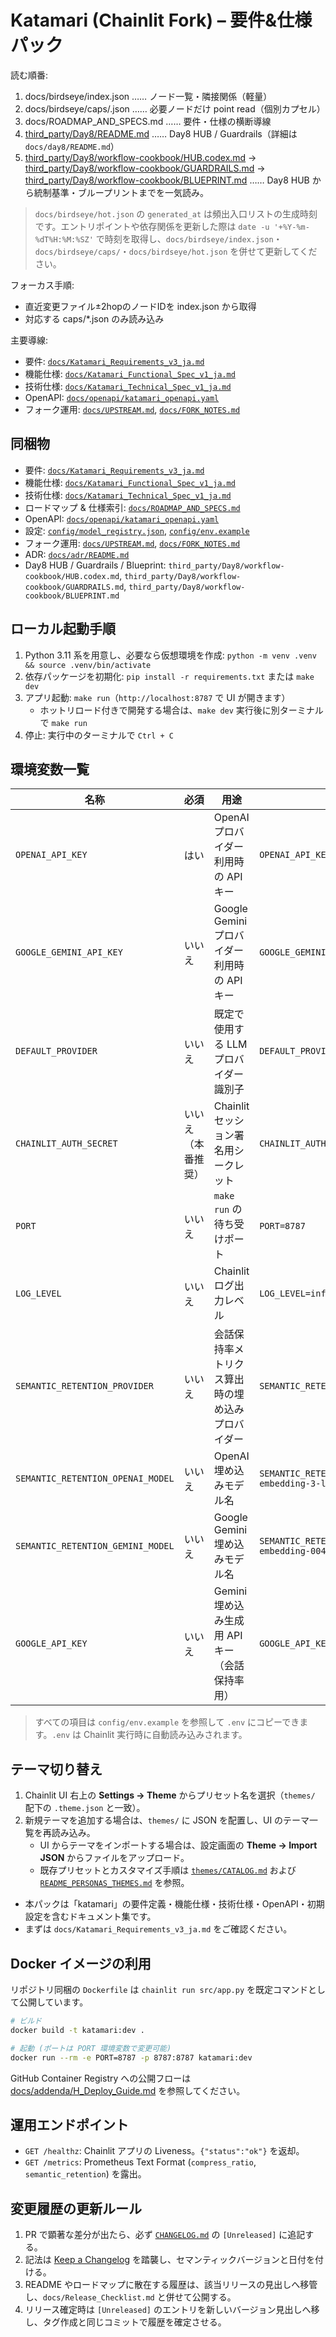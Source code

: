 # Katamari (Chainlit Fork) – 要件&仕様パック

<!-- LLM-BOOTSTRAP v1 -->
読む順番:

1. docs/birdseye/index.json  …… ノード一覧・隣接関係（軽量）
2. docs/birdseye/caps/<path>.json …… 必要ノードだけ point read（個別カプセル）
3. docs/ROADMAP_AND_SPECS.md …… 要件・仕様の横断導線
4. [third_party/Day8/README.md](third_party/Day8/README.md) …… Day8 HUB / Guardrails（詳細は `docs/day8/README.md`）
5. [third_party/Day8/workflow-cookbook/HUB.codex.md](third_party/Day8/workflow-cookbook/HUB.codex.md) → [third_party/Day8/workflow-cookbook/GUARDRAILS.md](third_party/Day8/workflow-cookbook/GUARDRAILS.md) → [third_party/Day8/workflow-cookbook/BLUEPRINT.md](third_party/Day8/workflow-cookbook/BLUEPRINT.md) …… Day8 HUB から統制基準・ブループリントまでを一気読み。

> `docs/birdseye/hot.json` の `generated_at` は頻出入口リストの生成時刻です。エントリポイントや依存関係を更新した際は `date -u '+%Y-%m-%dT%H:%M:%SZ'` で時刻を取得し、`docs/birdseye/index.json`・`docs/birdseye/caps/`・`docs/birdseye/hot.json` を併せて更新してください。

フォーカス手順:

- 直近変更ファイル±2hopのノードIDを index.json から取得
- 対応する caps/*.json のみ読み込み

主要導線:

- 要件: [`docs/Katamari_Requirements_v3_ja.md`](docs/Katamari_Requirements_v3_ja.md)
- 機能仕様: [`docs/Katamari_Functional_Spec_v1_ja.md`](docs/Katamari_Functional_Spec_v1_ja.md)
- 技術仕様: [`docs/Katamari_Technical_Spec_v1_ja.md`](docs/Katamari_Technical_Spec_v1_ja.md)
- OpenAPI: [`docs/openapi/katamari_openapi.yaml`](docs/openapi/katamari_openapi.yaml)
- フォーク運用: [`docs/UPSTREAM.md`](docs/UPSTREAM.md), [`docs/FORK_NOTES.md`](docs/FORK_NOTES.md)
<!-- /LLM-BOOTSTRAP -->

## 同梱物
- 要件: [`docs/Katamari_Requirements_v3_ja.md`](docs/Katamari_Requirements_v3_ja.md)
- 機能仕様: [`docs/Katamari_Functional_Spec_v1_ja.md`](docs/Katamari_Functional_Spec_v1_ja.md)
- 技術仕様: [`docs/Katamari_Technical_Spec_v1_ja.md`](docs/Katamari_Technical_Spec_v1_ja.md)
- ロードマップ & 仕様索引: [`docs/ROADMAP_AND_SPECS.md`](docs/ROADMAP_AND_SPECS.md)
- OpenAPI: [`docs/openapi/katamari_openapi.yaml`](docs/openapi/katamari_openapi.yaml)
- 設定: [`config/model_registry.json`](config/model_registry.json), [`config/env.example`](config/env.example)
- フォーク運用: [`docs/UPSTREAM.md`](docs/UPSTREAM.md), [`docs/FORK_NOTES.md`](docs/FORK_NOTES.md)
- ADR: [`docs/adr/README.md`](docs/adr/README.md)
- Day8 HUB / Guardrails / Blueprint: `third_party/Day8/workflow-cookbook/HUB.codex.md`, `third_party/Day8/workflow-cookbook/GUARDRAILS.md`, `third_party/Day8/workflow-cookbook/BLUEPRINT.md`

## ローカル起動手順

1. Python 3.11 系を用意し、必要なら仮想環境を作成: `python -m venv .venv && source .venv/bin/activate`
2. 依存パッケージを初期化: `pip install -r requirements.txt` または `make dev`
3. アプリ起動: `make run`（`http://localhost:8787` で UI が開きます）
   - ホットリロード付きで開発する場合は、`make dev` 実行後に別ターミナルで `make run`
4. 停止: 実行中のターミナルで `Ctrl + C`

## 環境変数一覧

| 名称 | 必須 | 用途 | 設定例 |
| ---- | ---- | ---- | ------ |
| `OPENAI_API_KEY` | はい | OpenAI プロバイダー利用時の API キー | `OPENAI_API_KEY=sk-...` |
| `GOOGLE_GEMINI_API_KEY` | いいえ | Google Gemini プロバイダー利用時の API キー | `GOOGLE_GEMINI_API_KEY=...` |
| `DEFAULT_PROVIDER` | いいえ | 既定で使用する LLM プロバイダー識別子 | `DEFAULT_PROVIDER=openai` |
| `CHAINLIT_AUTH_SECRET` | いいえ（本番推奨） | Chainlit セッション署名用シークレット | `CHAINLIT_AUTH_SECRET=change-me` |
| `PORT` | いいえ | `make run` の待ち受けポート | `PORT=8787` |
| `LOG_LEVEL` | いいえ | Chainlit ログ出力レベル | `LOG_LEVEL=info` |
| `SEMANTIC_RETENTION_PROVIDER` | いいえ | 会話保持率メトリクス算出時の埋め込みプロバイダー | `SEMANTIC_RETENTION_PROVIDER=openai` |
| `SEMANTIC_RETENTION_OPENAI_MODEL` | いいえ | OpenAI 埋め込みモデル名 | `SEMANTIC_RETENTION_OPENAI_MODEL=text-embedding-3-large` |
| `SEMANTIC_RETENTION_GEMINI_MODEL` | いいえ | Google Gemini 埋め込みモデル名 | `SEMANTIC_RETENTION_GEMINI_MODEL=text-embedding-004` |
| `GOOGLE_API_KEY` | いいえ | Gemini 埋め込み生成用 API キー（会話保持率用） | `GOOGLE_API_KEY=...` |

> すべての項目は `config/env.example` を参照して `.env` にコピーできます。`.env` は Chainlit 実行時に自動読み込みされます。

## テーマ切り替え

1. Chainlit UI 右上の **Settings → Theme** からプリセット名を選択（`themes/` 配下の `.theme.json` と一致）。
2. 新規テーマを追加する場合は、`themes/` に JSON を配置し、UI のテーマ一覧を再読み込み。
   - UI からテーマをインポートする場合は、設定画面の **Theme → Import JSON** からファイルをアップロード。
   - 既存プリセットとカスタマイズ手順は [`themes/CATALOG.md`](themes/CATALOG.md) および [`README_PERSONAS_THEMES.md`](README_PERSONAS_THEMES.md) を参照。

- 本パックは「katamari」の要件定義・機能仕様・技術仕様・OpenAPI・初期設定を含むドキュメント集です。
- まずは `docs/Katamari_Requirements_v3_ja.md` をご確認ください。

## Docker イメージの利用

リポジトリ同梱の `Dockerfile` は `chainlit run src/app.py` を既定コマンドとして公開しています。

```bash
# ビルド
docker build -t katamari:dev .

# 起動 (ポートは PORT 環境変数で変更可能)
docker run --rm -e PORT=8787 -p 8787:8787 katamari:dev
```

GitHub Container Registry への公開フローは [docs/addenda/H_Deploy_Guide.md](docs/addenda/H_Deploy_Guide.md) を参照してください。
## 運用エンドポイント

- `GET /healthz`: Chainlit アプリの Liveness。`{"status":"ok"}` を返却。
- `GET /metrics`: Prometheus Text Format (`compress_ratio`, `semantic_retention`) を露出。

## 変更履歴の更新ルール

1. PR で顕著な差分が出たら、必ず [`CHANGELOG.md`](CHANGELOG.md) の `[Unreleased]` に追記する。
2. 記法は [Keep a Changelog](https://keepachangelog.com/ja/1.1.0/) を踏襲し、セマンティックバージョンと日付を付ける。
3. README やロードマップに散在する履歴は、該当リリースの見出しへ移管し、`docs/Release_Checklist.md` と併せて公開する。
4. リリース確定時は `[Unreleased]` のエントリを新しいバージョン見出しへ移し、タグ作成と同じコミットで履歴を確定させる。
